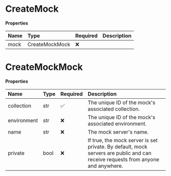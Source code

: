 # CreateMock

**Properties**

| Name | Type           | Required | Description |
| :--- | :------------- | :------- | :---------- |
| mock | CreateMockMock | ❌       |             |

# CreateMockMock

**Properties**

| Name        | Type | Required | Description                                                                                                                     |
| :---------- | :--- | :------- | :------------------------------------------------------------------------------------------------------------------------------ |
| collection  | str  | ✅       | The unique ID of the mock's associated collection.                                                                              |
| environment | str  | ❌       | The unique ID of the mock's associated environment.                                                                             |
| name        | str  | ❌       | The mock server's name.                                                                                                         |
| private     | bool | ❌       | If true, the mock server is set private. By default, mock servers are public and can receive requests from anyone and anywhere. |

<!-- This file was generated by liblab | https://liblab.com/ -->
